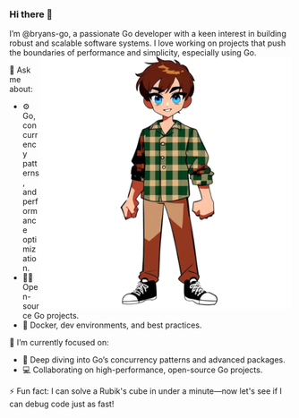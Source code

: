 

### Hi there 👋

I’m @bryans-go, a passionate Go developer with a keen interest in building robust and scalable software systems. I love working on projects that push the boundaries of performance and simplicity, especially using Go.
<img align="right" src="/bryan.png" alt="Developer standing confidently in a blue-green plaid shirt, ready to tackle any challenge" width="450px" height="450px"/>

💬 Ask me about:

- ⚙️ Go, concurrency patterns, and performance optimization.
- 🧑‍💻 Open-source Go projects.
- 🐳 Docker, dev environments, and best practices.

🔭 I’m currently focused on:

- 🌱 Deep diving into Go’s concurrency patterns and advanced packages.
- 💻 Collaborating on high-performance, open-source Go projects.

⚡ Fun fact: I can solve a Rubik's cube in under a minute—now let's see if I can debug code just as fast!
